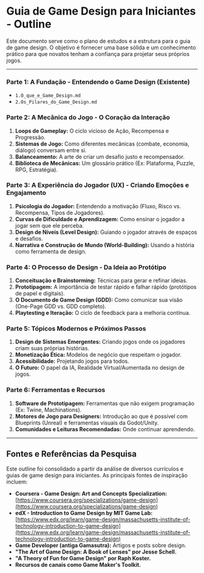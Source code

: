 # Guia de Game Design para Iniciantes - Outline

Este documento serve como o plano de estudos e a estrutura para o guia de game design. O objetivo é fornecer uma base sólida e um conhecimento prático para que novatos tenham a confiança para projetar seus próprios jogos.

---

### **Parte 1: A Fundação - Entendendo o Game Design (Existente)**
- `1.O_que_e_Game_Design.md`
- `2.Os_Pilares_do_Game_Design.md`

### **Parte 2: A Mecânica do Jogo - O Coração da Interação**
1.  **Loops de Gameplay:** O ciclo vicioso de Ação, Recompensa e Progressão.
2.  **Sistemas de Jogo:** Como diferentes mecânicas (combate, economia, diálogo) conversam entre si.
3.  **Balanceamento:** A arte de criar um desafio justo e recompensador.
4.  **Biblioteca de Mecânicas:** Um glossário prático (Ex: Plataforma, Puzzle, RPG, Estratégia).

### **Parte 3: A Experiência do Jogador (UX) - Criando Emoções e Engajamento**
1.  **Psicologia do Jogador:** Entendendo a motivação (Fluxo, Risco vs. Recompensa, Tipos de Jogadores).
2.  **Curvas de Dificuldade e Aprendizagem:** Como ensinar o jogador a jogar sem que ele perceba.
3.  **Design de Níveis (Level Design):** Guiando o jogador através de espaços e desafios.
4.  **Narrativa e Construção de Mundo (World-Building):** Usando a história como ferramenta de design.

### **Parte 4: O Processo de Design - Da Ideia ao Protótipo**
1.  **Conceituação e Brainstorming:** Técnicas para gerar e refinar ideias.
2.  **Prototipagem:** A importância de testar rápido e falhar rápido (protótipos de papel e digitais).
3.  **O Documento de Game Design (GDD):** Como comunicar sua visão (One-Page GDD vs. GDD completo).
4.  **Playtesting e Iteração:** O ciclo de feedback para a melhoria contínua.

### **Parte 5: Tópicos Modernos e Próximos Passos**
1.  **Design de Sistemas Emergentes:** Criando jogos onde os jogadores criam suas próprias histórias.
2.  **Monetização Ética:** Modelos de negócio que respeitam o jogador.
3.  **Acessibilidade:** Projetando jogos para todos.
4.  **O Futuro:** O papel da IA, Realidade Virtual/Aumentada no design de jogos.

### **Parte 6: Ferramentas e Recursos**
1.  **Software de Prototipagem:** Ferramentas que não exigem programação (Ex: Twine, Machinations).
2.  **Motores de Jogo para Designers:** Introdução ao que é possível com Blueprints (Unreal) e ferramentas visuais da Godot/Unity.
3.  **Comunidades e Leituras Recomendadas:** Onde continuar aprendendo.

---

## Fontes e Referências da Pesquisa

Este outline foi consolidado a partir da análise de diversos currículos e guias de game design para iniciantes. As principais fontes de inspiração incluem:

- **Coursera - Game Design: Art and Concepts Specialization:** [https://www.coursera.org/specializations/game-design](https://www.coursera.org/specializations/game-design)
- **edX - Introduction to Game Design by MIT Game Lab:** [https://www.edx.org/learn/game-design/massachusetts-institute-of-technology-introduction-to-game-design](https://www.edx.org/learn/game-design/massachusetts-institute-of-technology-introduction-to-game-design)
- **Game Developer (antiga Gamasutra):** Artigos e posts sobre design.
- **"The Art of Game Design: A Book of Lenses" por Jesse Schell.**
- **"A Theory of Fun for Game Design" por Raph Koster.**
- **Recursos de canais como Game Maker's Toolkit.**
